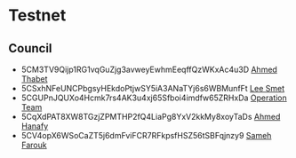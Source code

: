 # Testnet

## Council

- 5CM3TV9Qijp1RG1vqGuZjg3avweyEwhmEeqffQzWKxAc4u3D
  [Ahmed Thabet](../../../team/ahmed_thabet.md)
- 5CSxhNFeUNCPbgsyHEkdoPtjwSY5iA3ANaTYj6s6WBMunfFt
  [Lee Smet](../../../team/lee.md)
- 5CGUPnJQUXo4Hcmk7rs4AK3u4xj65Sfboi4imdfw65ZRHxDa [Operation Team](https://github.com/threefoldtech/home/blob/master/wiki/team/samir_hosny.md)
- 5CqXdPAT8XW8TGzjZPMTHP2fQ4LiaPg8YxV2kkMy8xoyTaDs
  [Ahmed Hanafy](../../../team/ahmed_hanafy.md)
- 5CV4opX6WSoCaZT5j6dmFviFCR7RFkpsfHSZ56tSBFqjnzy9
  [Sameh Farouk](../../../team/sameh_farouk.md)
